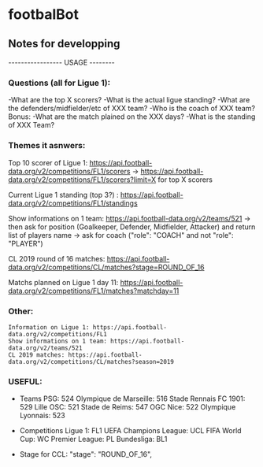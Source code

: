 # footbalBot





## Notes for developping

----------------- USAGE --------

### Questions (all for Ligue 1):
-What are the top X scorers?
-What is the actual ligue standing?
-What are the defenders/midfielder/etc of XXX team?
-Who is the coach of XXX team?
Bonus:
-What are the match plained on the XXX days?
-What is the standing of XXX Team?


### Themes it asnwers:

Top 10 scorer of Ligue 1: https://api.football-data.org/v2/competitions/FL1/scorers
	-> https://api.football-data.org/v2/competitions/FL1/scorers?limit=X for top X scorers

Current Ligue 1 standing (top 3?) : https://api.football-data.org/v2/competitions/FL1/standings

Show informations on 1 team: https://api.football-data.org/v2/teams/521 
	-> then ask for position (Goalkeeper, Defender, Midfielder, Attacker) and return list of players name
	-> ask for coach ("role": "COACH" and not "role": "PLAYER")

CL 2019 round of 16 matches: https://api.football-data.org/v2/competitions/CL/matches?stage=ROUND_OF_16

Matchs planned on Ligue 1 day 11: https://api.football-data.org/v2/competitions/FL1/matches?matchday=11



### Other:
	Information on Ligue 1: https://api.football-data.org/v2/competitions/FL1
	Show informations on 1 team: https://api.football-data.org/v2/teams/521
	CL 2019 matches: https://api.football-data.org/v2/competitions/CL/matches?season=2019

### USEFUL:
- Teams
    PSG: 524
    Olympique de Marseille: 516
    Stade Rennais FC 1901: 529
    Lille OSC: 521
    Stade de Reims: 547
    OGC Nice: 522
    Olympique Lyonnais: 523

- Competitions
    Ligue 1: FL1
    UEFA Champions League: UCL
    FIFA World Cup: WC
    Premier League: PL
    Bundesliga: BL1
- Stage for CCL:
  "stage": "ROUND_OF_16",

